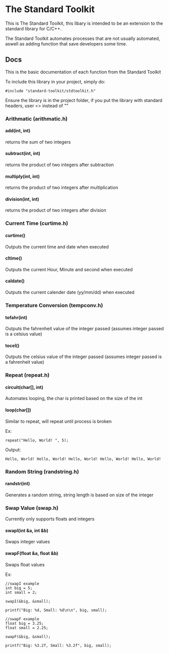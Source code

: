 # The Standard Toolkit
This is The Standard Toolkit, this libary is intended to be an extension to the standard library for C/C++.

The Standard Toolkit automates processes that are not usually automated, aswell as adding function that save developers some time.


## Docs

This is the basic documentation of each function from the Standard Toolkit

To include this library in your project, simply do:
```
#include "standard-toolkit/stdtoolkit.h"
```
Ensure the library is in the project folder, if you put the library with standard headers, user <> instead of ""

### Arithmatic (arithmatic.h)

#### add(int, int)
returns the sum of two integers

#### subtract(int, int)
returns the product of two integers after subtraction

#### multiply(int, int)
returns the product of two integers after multiplication

#### division(int, int)
returns the product of two integers after division

### Current Time (curtime.h)

#### curtime()
Outputs the current time and date when executed

#### cltime()
Outputs the current Hour, Minute and second when executed

#### caldate()
Outputs the current calender date (yy/mm/dd) when executed

### Temperature Conversion (tempconv.h)

#### tofahr(int)
Outputs the fahrenheit value of the integer passed (assumes integer passed is a celsius value)

#### tocel()
Outputs the celsius value of the integer passed (assumes integer passed is a fahrenheit value)

### Repeat (repeat.h)

#### circuit(char[], int)
Automates looping, the char is printed based on the size of the int

#### loop(char[])
Similar to repeat, will repeat until process is broken

Ex:
```
repeat("Hello, World! ", 5);
```
Output:
```
Hello, World! Hello, World! Hello, World! Hello, World! Hello, World! 
```

### Random String (randstring.h)

#### randstr(int)
Generates a random string, string length is based on size of the integer

### Swap Value (swap.h)
Currently only supports floats and integers

#### swapI(int &a, int &b)
Swaps integer values

#### swapF(float &a, float &b)
Swaps float values

Ex:
```
//swapI example
int big = 5;
int small = 2;

swapI(&big, &small);

printf("Big: %d, Small: %d\n\n", big, small);
```

```
//swapF example
float big = 3.25;
float small = 2.25;

swapF(&big, &small);

printf("Big: %3.2f, Small: %3.2f", big, small);
```
